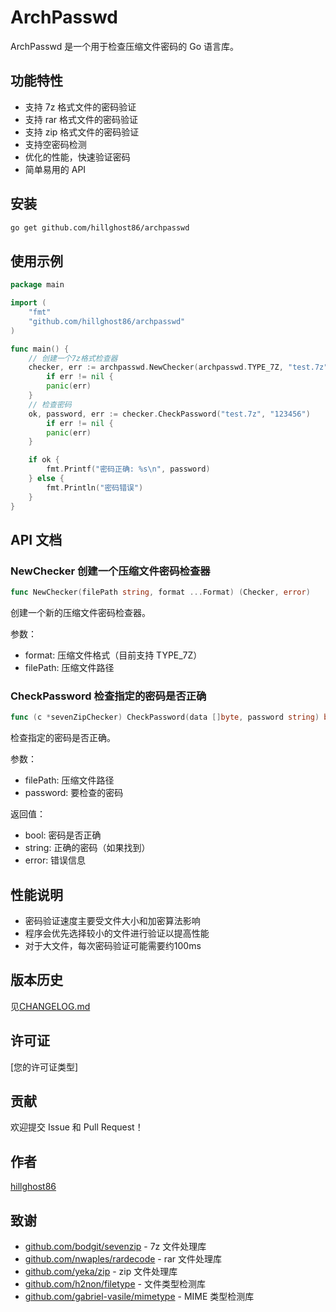 # ArchPasswd

ArchPasswd 是一个用于检查压缩文件密码的 Go 语言库。

## 功能特性

- 支持 7z 格式文件的密码验证
- 支持 rar 格式文件的密码验证
- 支持 zip 格式文件的密码验证
- 支持空密码检测
- 优化的性能，快速验证密码
- 简单易用的 API

## 安装

```bash 
go get github.com/hillghost86/archpasswd
```

## 使用示例

```go
package main

import (
	"fmt"
	"github.com/hillghost86/archpasswd"
)

func main() {       
    // 创建一个7z格式检查器
    checker, err := archpasswd.NewChecker(archpasswd.TYPE_7Z, "test.7z")
        if err != nil {
        panic(err)
    }
    // 检查密码
    ok, password, err := checker.CheckPassword("test.7z", "123456")
        if err != nil {
        panic(err)
    }

    if ok {
        fmt.Printf("密码正确: %s\n", password)
    } else {
        fmt.Println("密码错误")
    }
}
```

## API 文档

### NewChecker 创建一个压缩文件密码检查器

```go
func NewChecker(filePath string, format ...Format) (Checker, error)
```

创建一个新的压缩文件密码检查器。

参数：
- format: 压缩文件格式（目前支持 TYPE_7Z）
- filePath: 压缩文件路径

### CheckPassword 检查指定的密码是否正确

```go
func (c *sevenZipChecker) CheckPassword(data []byte, password string) bool
```

检查指定的密码是否正确。

参数：
- filePath: 压缩文件路径
- password: 要检查的密码

返回值：
- bool: 密码是否正确
- string: 正确的密码（如果找到）
- error: 错误信息

## 性能说明

- 密码验证速度主要受文件大小和加密算法影响
- 程序会优先选择较小的文件进行验证以提高性能
- 对于大文件，每次密码验证可能需要约100ms

## 版本历史
 见[CHANGELOG.md](CHANGELOG.md)

## 许可证

[您的许可证类型]

## 贡献

欢迎提交 Issue 和 Pull Request！

## 作者

[hillghost86](https://github.com/hillghost86)
## 致谢

- [github.com/bodgit/sevenzip](https://github.com/bodgit/sevenzip) - 7z 文件处理库
- [github.com/nwaples/rardecode](https://github.com/nwaples/rardecode) - rar 文件处理库
- [github.com/yeka/zip](https://github.com/yeka/zip) - zip 文件处理库
- [github.com/h2non/filetype](https://github.com/h2non/filetype) - 文件类型检测库
- [github.com/gabriel-vasile/mimetype](https://github.com/gabriel-vasile/mimetype) - MIME 类型检测库


